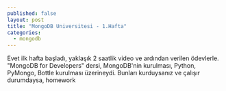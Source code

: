 ```yaml
---
published: false
layout: post
title: "MongoDB Universitesi - 1.Hafta"
categories: 
  - mongodb
---
```


Evet ilk hafta başladı, yaklaşık 2 saatlik video ve ardından verilen ödevlerle. "MongoDB for Developers" dersi, MongoDB'nin kurulması, Python, PyMongo, Bottle kurulması üzerineydi. Bunları kurduysanız ve çalışır durumdaysa, homework
